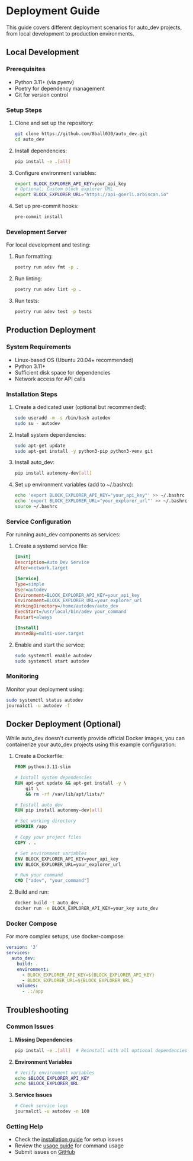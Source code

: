 # Deployment Guide

This guide covers different deployment scenarios for auto_dev projects, from local development to production environments.

## Local Development

### Prerequisites
- Python 3.11+ (via pyenv)
- Poetry for dependency management
- Git for version control

### Setup Steps

1. Clone and set up the repository:
   ```bash
   git clone https://github.com/8ball030/auto_dev.git
   cd auto_dev
   ```

2. Install dependencies:
   ```bash
   pip install -e .[all]
   ```

3. Configure environment variables:
   ```bash
   export BLOCK_EXPLORER_API_KEY=your_api_key
   # Optional: Custom block explorer URL
   export BLOCK_EXPLORER_URL="https://api-goerli.arbiscan.io"
   ```

4. Set up pre-commit hooks:
   ```bash
   pre-commit install
   ```

### Development Server
For local development and testing:

1. Run formatting:
   ```bash
   poetry run adev fmt -p .
   ```

2. Run linting:
   ```bash
   poetry run adev lint -p .
   ```

3. Run tests:
   ```bash
   poetry run adev test -p tests
   ```

## Production Deployment

### System Requirements
- Linux-based OS (Ubuntu 20.04+ recommended)
- Python 3.11+
- Sufficient disk space for dependencies
- Network access for API calls

### Installation Steps

1. Create a dedicated user (optional but recommended):
   ```bash
   sudo useradd -m -s /bin/bash autodev
   sudo su - autodev
   ```

2. Install system dependencies:
   ```bash
   sudo apt-get update
   sudo apt-get install -y python3-pip python3-venv git
   ```

3. Install auto_dev:
   ```bash
   pip install autonomy-dev[all]
   ```

4. Set up environment variables (add to ~/.bashrc):
   ```bash
   echo 'export BLOCK_EXPLORER_API_KEY="your_api_key"' >> ~/.bashrc
   echo 'export BLOCK_EXPLORER_URL="your_explorer_url"' >> ~/.bashrc
   source ~/.bashrc
   ```

### Service Configuration
For running auto_dev components as services:

1. Create a systemd service file:
   ```ini
   [Unit]
   Description=Auto Dev Service
   After=network.target

   [Service]
   Type=simple
   User=autodev
   Environment=BLOCK_EXPLORER_API_KEY=your_api_key
   Environment=BLOCK_EXPLORER_URL=your_explorer_url
   WorkingDirectory=/home/autodev/auto_dev
   ExecStart=/usr/local/bin/adev your_command
   Restart=always

   [Install]
   WantedBy=multi-user.target
   ```

2. Enable and start the service:
   ```bash
   sudo systemctl enable autodev
   sudo systemctl start autodev
   ```

### Monitoring
Monitor your deployment using:
```bash
sudo systemctl status autodev
journalctl -u autodev -f
```

## Docker Deployment (Optional)

While auto_dev doesn't currently provide official Docker images, you can containerize your auto_dev projects using this example configuration:

1. Create a Dockerfile:
   ```dockerfile
   FROM python:3.11-slim

   # Install system dependencies
   RUN apt-get update && apt-get install -y \
       git \
       && rm -rf /var/lib/apt/lists/*

   # Install auto_dev
   RUN pip install autonomy-dev[all]

   # Set working directory
   WORKDIR /app

   # Copy your project files
   COPY . .

   # Set environment variables
   ENV BLOCK_EXPLORER_API_KEY=your_api_key
   ENV BLOCK_EXPLORER_URL=your_explorer_url

   # Run your command
   CMD ["adev", "your_command"]
   ```

2. Build and run:
   ```bash
   docker build -t auto_dev .
   docker run -e BLOCK_EXPLORER_API_KEY=your_key auto_dev
   ```

### Docker Compose
For more complex setups, use docker-compose:

```yaml
version: '3'
services:
  auto_dev:
    build: .
    environment:
      - BLOCK_EXPLORER_API_KEY=${BLOCK_EXPLORER_API_KEY}
      - BLOCK_EXPLORER_URL=${BLOCK_EXPLORER_URL}
    volumes:
      - .:/app
```

## Troubleshooting

### Common Issues

1. **Missing Dependencies**
   ```bash
   pip install -e .[all]  # Reinstall with all optional dependencies
   ```

2. **Environment Variables**
   ```bash
   # Verify environment variables
   echo $BLOCK_EXPLORER_API_KEY
   echo $BLOCK_EXPLORER_URL
   ```

3. **Service Issues**
   ```bash
   # Check service logs
   journalctl -u autodev -n 100
   ```

### Getting Help
- Check the [installation guide](installation.md) for setup issues
- Review the [usage guide](usage.md) for command usage
- Submit issues on [GitHub](https://github.com/8ball030/auto_dev/issues)
